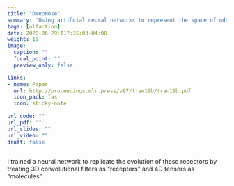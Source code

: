 ```yaml
---
title: "DeepNose"
summary: "Using artiﬁcial neural networks to represent the space of odorants"
tags: [olfaction]
date: 2020-06-29:T17:35:03-04:00
weight: 10
image:
  caption: ""
  focal_point: ""
  preview_only: false

links:
- name: Paper
  url: http://proceedings.mlr.press/v97/tran19b/tran19b.pdf
  icon_pack: fas
  icon: sticky-note

url_code: ""
url_pdf: ""
url_slides: ""
url_video: ""
draft: false
---
```

I trained a neural network to replicate the evolution of these receptors by treating 3D convolutional filters as “receptors” and 4D tensors as “molecules”. 
